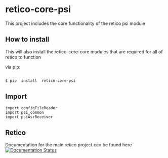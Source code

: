 # retico-core-psi
  

This project includes the core functionality of the retico psi module

## How to install
This will also install the retico-core-core modules that are required for all of retico to function


via pip:

  

```bash

$ pip  install  retico-core-psi

```

## Import
```
import configFileReader
import psi_common
import psiAsrReceiver
```

## Retico
Documentation for the main retico project can be found here
[![Documentation Status](https://readthedocs.org/projects/retico-core/badge/?version=latest)](https://retico-core.readthedocs.io/en/latest/?badge=latest)